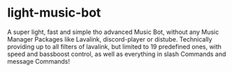 # light-music-bot
A super light, fast and simple tho advanced Music Bot, without any Music Manager Packages like Lavalink, discord-player or distube. Technically providing up to all filters of lavalink, but limited to 19 predefined ones, with speed and bassboost control, as well as everything in slash Commands and message Commands!
